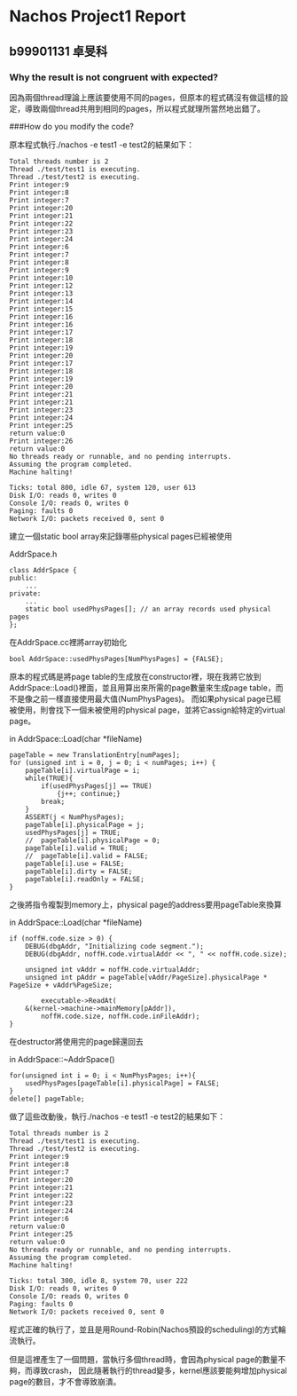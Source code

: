 # Nachos Project1 Report 
## b99901131 卓旻科

### Why the result is not congruent with expected?

因為兩個thread理論上應該要使用不同的pages，但原本的程式碼沒有做這樣的設定，導致兩個thread共用到相同的pages，所以程式就理所當然地出錯了。

###How do you modify the code?
	
原本程式執行./nachos -e test1 -e test2的結果如下：
		
	Total threads number is 2
	Thread ./test/test1 is executing.
	Thread ./test/test2 is executing.
	Print integer:9
	Print integer:8
	Print integer:7
	Print integer:20
	Print integer:21
	Print integer:22
	Print integer:23
	Print integer:24
	Print integer:6
	Print integer:7
	Print integer:8
	Print integer:9
	Print integer:10
	Print integer:12
	Print integer:13
	Print integer:14
	Print integer:15
	Print integer:16
	Print integer:16
	Print integer:17
	Print integer:18
	Print integer:19
	Print integer:20
	Print integer:17
	Print integer:18
	Print integer:19
	Print integer:20
	Print integer:21
	Print integer:21
	Print integer:23
	Print integer:24
	Print integer:25
	return value:0
	Print integer:26
	return value:0
	No threads ready or runnable, and no pending interrupts.
	Assuming the program completed.
	Machine halting!

	Ticks: total 800, idle 67, system 120, user 613
	Disk I/O: reads 0, writes 0
	Console I/O: reads 0, writes 0
	Paging: faults 0
	Network I/O: packets received 0, sent 0

建立一個static bool array來記錄哪些physical pages已經被使用

AddrSpace.h

    class AddrSpace {
    public:
		...
    private:
		...
    	static bool usedPhysPages[]; // an array records used physical pages
    };

在AddrSpace.cc裡將array初始化

	bool AddrSpace::usedPhysPages[NumPhysPages] = {FALSE};

原本的程式碼是將page table的生成放在constructor裡，現在我將它放到AddrSpace::Load()裡面，並且用算出來所需的page數量來生成page table，而不是像之前一樣直接使用最大值(NumPhysPages)。
而如果physical page已經被使用，則會找下一個未被使用的physical page，並將它assign給特定的virtual page。

in AddrSpace::Load(char *fileName)

    pageTable = new TranslationEntry[numPages];
    for (unsigned int i = 0, j = 0; i < numPages; i++) {
		pageTable[i].virtualPage = i;
        while(TRUE){
            if(usedPhysPages[j] == TRUE)
                {j++; continue;}
            break;
        }
        ASSERT(j < NumPhysPages);
		pageTable[i].physicalPage = j;
		usedPhysPages[j] = TRUE;
		//	pageTable[i].physicalPage = 0;
		pageTable[i].valid = TRUE;
		//	pageTable[i].valid = FALSE;
		pageTable[i].use = FALSE;
		pageTable[i].dirty = FALSE;
		pageTable[i].readOnly = FALSE;  
    }

之後將指令複製到memory上，physical page的address要用pageTable來換算

in AddrSpace::Load(char *fileName)

	if (noffH.code.size > 0) {
        DEBUG(dbgAddr, "Initializing code segment.");
		DEBUG(dbgAddr, noffH.code.virtualAddr << ", " << noffH.code.size);

        unsigned int vAddr = noffH.code.virtualAddr;
        unsigned int pAddr = pageTable[vAddr/PageSize].physicalPage * PageSize + vAddr%PageSize;

        	executable->ReadAt(
		&(kernel->machine->mainMemory[pAddr]),
			noffH.code.size, noffH.code.inFileAddr);
    }

在destructor將使用完的page歸還回去

in AddrSpace::~AddrSpace()

    for(unsigned int i = 0; i < NumPhysPages; i++){
        usedPhysPages[pageTable[i].physicalPage] = FALSE;
    }
    delete[] pageTable;

做了這些改動後，執行./nachos -e test1 -e test2的結果如下：

    Total threads number is 2
    Thread ./test/test1 is executing.
    Thread ./test/test2 is executing.
    Print integer:9
    Print integer:8
    Print integer:7
    Print integer:20
    Print integer:21
    Print integer:22
    Print integer:23
    Print integer:24
    Print integer:6
    return value:0
    Print integer:25
    return value:0
    No threads ready or runnable, and no pending interrupts.
    Assuming the program completed.
    Machine halting!
    
    Ticks: total 300, idle 8, system 70, user 222
    Disk I/O: reads 0, writes 0
    Console I/O: reads 0, writes 0
    Paging: faults 0
    Network I/O: packets received 0, sent 0

程式正確的執行了，並且是用Round-Robin(Nachos預設的scheduling)的方式輪流執行。

但是這裡產生了一個問題，當執行多個thread時，會因為physical page的數量不夠，而導致crash，
因此隨著執行的thread變多，kernel應該要能夠增加physical page的數目，才不會導致崩潰。